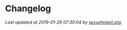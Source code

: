 # Changelog

_Last updated at 2019-01-29 07:30:04 by [securitytext.org](https://securitytext.org)._
